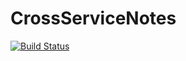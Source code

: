 # CrossServiceNotes
[![Build Status](https://travis-ci.org/tlindle/CrossServiceNotes.svg?branch=master)](https://travis-ci.org/tlindle/CrossServiceNotes)
